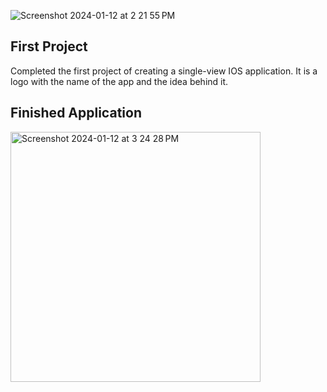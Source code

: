 ![Screenshot 2024-01-12 at 2 21 55 PM](https://github.com/maorn124/Mobile-App/assets/127888167/168fd098-3807-4ba3-a02a-ebc2564f5cb0)
## First Project
Completed the first project of creating a single-view IOS application. It is a logo with the name of the app and the idea behind it.

## Finished Application

<img width="400" alt="Screenshot 2024-01-12 at 3 24 28 PM" src="https://github.com/maorn124/Mobile-App/assets/127888167/d315cfd1-a49e-4434-926a-bff78a7fbb74">
